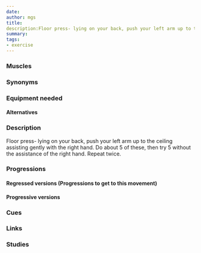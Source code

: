 ```yaml
---
date: 
author: mgs
title: 
description:Floor press- lying on your back, push your left arm up to the ceiling assisting gently with the right hand. Do about 5 of these, then try 5 without the assistance of the right hand. Repeat twice. 
summary: 
tags: 
- exercise
---
```

### Muscles
### Synonyms
### Equipment needed
#### Alternatives
### Description
Floor press- lying on your back, push your left arm up to the ceiling assisting gently with the right hand. Do about 5 of these, then try 5 without the assistance of the right hand. Repeat twice.
### Progressions
#### Regressed versions (Progressions to get to this movement)
#### Progressive versions
### Cues
### Links
### Studies
<!--stackedit_data:
eyJoaXN0b3J5IjpbLTk4MTIxMjkwOF19
-->